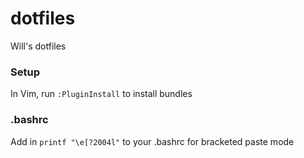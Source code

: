 # dotfiles

Will's dotfiles

### Setup

In Vim, run `:PluginInstall` to install bundles

### .bashrc

Add in `printf "\e[?2004l"` to your .bashrc for bracketed paste mode

